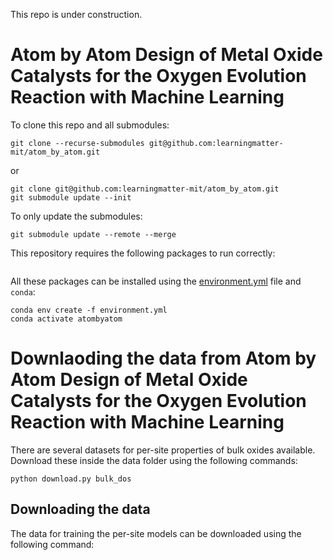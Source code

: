 This repo is under construction.

# Atom by Atom Design of Metal Oxide Catalysts for the Oxygen Evolution Reaction with Machine Learning

To clone this repo and all submodules:
```
git clone --recurse-submodules git@github.com:learningmatter-mit/atom_by_atom.git
```
or
```
git clone git@github.com:learningmatter-mit/atom_by_atom.git
git submodule update --init
```

To only update the submodules:
```
git submodule update --remote --merge
```
This repository requires the following packages to run correctly:
```
```

All these packages can be installed using the [environment.yml](environment.yml) file and `conda`:
```
conda env create -f environment.yml
conda activate atombyatom
```

# Downlaoding the data from Atom by Atom Design of Metal Oxide Catalysts for the Oxygen Evolution Reaction with Machine Learning

There are several datasets for per-site properties of bulk oxides available. Download these inside the data folder using the following commands:
```
python download.py bulk_dos
```

## Downloading the data

The data for training the per-site models can be downloaded using the following command:
 
